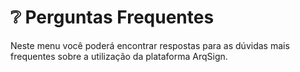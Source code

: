 # ❔ Perguntas Frequentes

Neste menu você poderá encontrar respostas para as dúvidas mais frequentes sobre a utilização da plataforma ArqSign.


